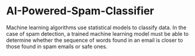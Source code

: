 # AI-Powered-Spam-Classifier
Machine learning algorithms use statistical models to classify data. In the case of spam detection, a trained machine learning model must be able to determine whether the sequence of words found in an email is closer to those found in spam emails or safe ones.

